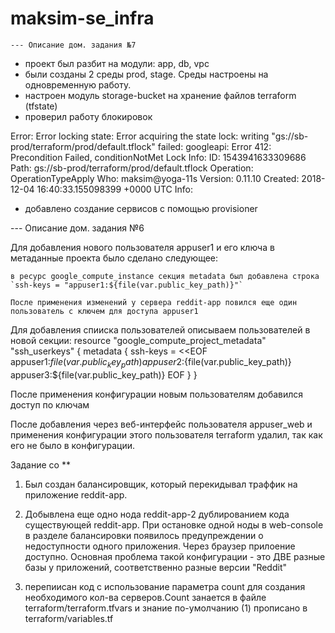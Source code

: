 # maksim-se_infra
	--- Описание дом. задания №7
   - проект был разбит на модули: app, db, vpc
   - были созданы 2 среды prod, stage. Среды настроены на одновременную работу.
   - настроен модуль storage-bucket на хранение файлов terraform (tfstate)
   - проверил работу блокировок

Error: Error locking state: Error acquiring the state lock: writing "gs://sb-prod/terraform/prod/default.tflock" failed: googleapi: Error 412: Precondition Failed, conditionNotMet
Lock Info:
  ID:        1543941633309686
  Path:      gs://sb-prod/terraform/prod/default.tflock
  Operation: OperationTypeApply
  Who:       maksim@yoga-11s
  Version:   0.11.10
  Created:   2018-12-04 16:40:33.155098399 +0000 UTC
  Info:      


  -  добавлено создание сервисов с помощью provisioner

  --- Описание дом. задания №6

Для добавления нового пользователя appuser1 и его ключа в метаданные проекта было сделано следующее:

	в ресурс google_compute_instance секция metadata был добавлена строка
	`ssh-keys = "appuser1:${file(var.public_key_path)}"`

	После применения изменений у сервера reddit-app повился еще один пользователь с ключем для доступа appuser1

Для добавления спииска пользователей описываем пользователей в новой секции:
		resource "google_compute_project_metadata" "ssh_userkeys" {
		  metadata {
			ssh-keys = <<EOF
		appuser1:${file(var.public_key_path)}
		appuser2:${file(var.public_key_path)}
		appuser3:${file(var.public_key_path)}
			EOF
		  }
		}

После применения конфигурации новым пользователям добавился доступ по ключам

После добавления через веб-интерфейс пользователя appuser_web и применения конфигурации этого пользователя terraform удалил, так как его не было в конфигурации.

Задание со **

1. Был создан балансировщик, который перекидывал траффик на приложение reddit-app.
2. Добывлена еще одно нода reddit-app-2 дублированием кода существующей reddit-app. При остановке одной ноды в web-console в разделе балансировки появилось предупреждении о недоступности одного приложения. Через браузер прилоение доступно.
	Основная проблема такой конфигурации - это ДВЕ разные базы у приложений, соответственно разные версии "Reddit"

3. перепиисан код с использование параметра count для создания необходимого кол-ва серверов.Count занается в файле  terraform/terraform.tfvars и знание по-умолчанию (1) прописано в terraform/variables.tf


